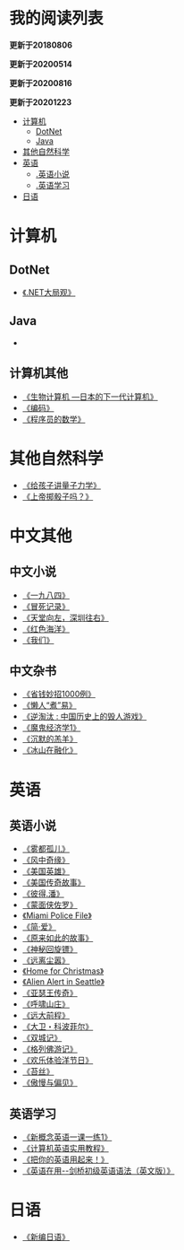<h1>我的阅读列表</h1>

**更新于20180806**

**更新于20200514**

**更新于20200816**

**更新于20201223**


* [计算机](https://github.com/xsliang/ReadList/blob/master/README.md#计算机)
	* [DotNet](https://github.com/xsliang/ReadList/blob/master/README.md#DotNet)
	* [Java](https://github.com/xsliang/ReadList/blob/master/README.md#Java)
* [其他自然科学](https://github.com/xsliang/ReadList/blob/master/README.md#其他自然科学)	
* [英语](https://github.com/xsliang/ReadList/blob/master/README.md#英语)	
	* [.英语小说](https://github.com/xsliang/ReadList/blob/master/README.md#英语小说)
	* [.英语学习](https://github.com/xsliang/ReadList/blob/master/README.md#英语学习)
* [日语](https://github.com/xsliang/ReadList/blob/master/README.md#日语)	

# 计算机
## DotNet
 * [《.NET大局观》](https://book.douban.com/subject/1933068/) 
 
## Java
 * []()  
 
## 计算机其他
* [《生物计算机 —日本的下一代计算机》](https://book.douban.com/subject/4288595/) 
* [《编码》](https://book.douban.com/subject/4822685/)
* [《程序员的数学》](https://book.douban.com/subject/19949020/)
 
# 其他自然科学
 * [《给孩子讲量子力学》](https://book.douban.com/subject/26953160/) 
 * [《上帝掷骰子吗？》](https://book.douban.com/subject/6434486/) 

# 中文其他
## 中文小说
 * [《一九八四》](https://book.douban.com/subject/1858576/) 
 * [《冒死记录》](https://book.douban.com/subject/2216512/) 
 * [《天堂向左，深圳往右》](https://book.douban.com/subject/1048931/) 
 * [《红色海洋》](https://book.douban.com/subject/1198312/) 
 * [《我们》](https://book.douban.com/subject/25838428/) 

## 中文杂书
 * [《省钱妙招1000例》](https://book.douban.com/subject/2057948/)  
 * [《懒人“煮”易》](https://book.douban.com/subject/26703806/)   
 * [《逆淘汰 : 中国历史上的毁人游戏》](https://book.douban.com/subject/4259296/)  
 * [《魔鬼经济学1》](https://book.douban.com/subject/1676611/) 
 * [《沉默的羔羊》](https://book.douban.com/subject/21371465/) 
 * [《冰山在融化》](https://book.douban.com/subject/1861312/) 
 
# 英语
## 英语小说
 * [《雾都孤儿》](https://book.douban.com/subject/1023295/) 
 * [《风中奇缘》](https://book.douban.com/subject/1144247/) 
 * [《美国英雄》](https://book.douban.com/subject/1144246/) 
 * [《美国传奇故事》](https://book.douban.com/subject/1144245/) 
 * [《彼得.潘》](https://book.douban.com/subject/1144243/) 
 * [《蒙面侠佐罗》](https://book.douban.com/subject/1144244/) 
 * [《Miami Police File》](https://book.douban.com/subject/6706669/) 
 * [《简·爱》](https://book.douban.com/subject/1071293/) 
 * [《原来如此的故事》](https://book.douban.com/subject/3204766/) 
 * [《神秘回旋镖》](https://book.douban.com/subject/3204367/) 
 * [《远离尘嚣》](https://book.douban.com/subject/1089732/) 
 * [《Home for Christmas》](https://book.douban.com/subject/5502811/) 
 * [《Alien Alert in Seattle》](https://book.douban.com/subject/5502810/) 
 * [《亚瑟王传奇》](https://book.douban.com/subject/3204349/) 
 * [《呼啸山庄》](https://book.douban.com/subject/1050609/) 
 * [《远大前程》](https://book.douban.com/subject/1040887/) 
 * [《大卫・科波菲尔》](https://book.douban.com/subject/1045184/) 
 * [《双城记》](https://book.douban.com/subject/1057423/) 
 * [《格列佛游记》](https://book.douban.com/subject/1077012/) 
 * [《欢乐体验洋节日》](https://book.douban.com/subject/1144248/) 
 * [《苔丝》](https://book.douban.com/subject/1000728/) 
 * [《傲慢与偏见》](https://book.douban.com/subject/1089733/) 
## 英语学习
 * [《新概念英语一课一练1》](https://book.douban.com/subject/4012894/) 
 * [《计算机英语实用教程》](https://book.douban.com/subject/1239165/) 
 * [《把你的英语用起来！》](https://book.douban.com/subject/3748247/) 
 * [《英语在用--剑桥初级英语语法（英文版）》](https://book.douban.com/subject/1228955/) 

# 日语
 * [《新编日语》](https://book.douban.com/subject/1103744/) 
